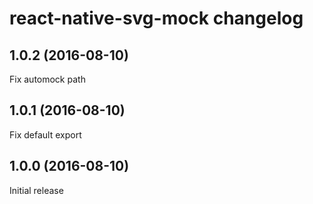 # react-native-svg-mock changelog

## 1.0.2 (2016-08-10)

Fix automock path

## 1.0.1 (2016-08-10)

Fix default export

## 1.0.0 (2016-08-10)

Initial release
